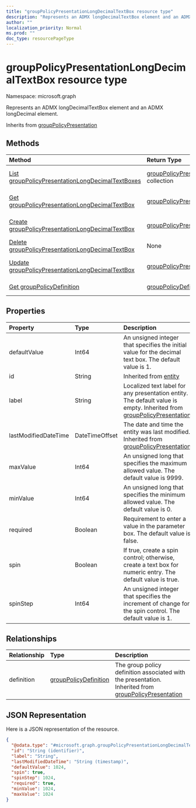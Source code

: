 ```yaml
---
title: "groupPolicyPresentationLongDecimalTextBox resource type"
description: "Represents an ADMX longDecimalTextBox element and an ADMX longDecimal element."
author: ""
localization_priority: Normal
ms.prod: ""
doc_type: resourcePageType
---
```


# groupPolicyPresentationLongDecimalTextBox resource type


Namespace: microsoft.graph

Represents an ADMX longDecimalTextBox element and an ADMX longDecimal element.


Inherits from [groupPolicyPresentation](../resources/grouppolicypresentation.md)

## Methods
|Method|Return Type|Description|
|:---|:---|:---|
|[List groupPolicyPresentationLongDecimalTextBoxes](../api/grouppolicypresentationlongdecimaltextbox-list.md)|[groupPolicyPresentationLongDecimalTextBox](../resources/grouppolicypresentationlongdecimaltextbox.md) collection|List properties and relationships of the [groupPolicyPresentationLongDecimalTextBox](../resources/grouppolicypresentationlongdecimaltextbox.md) objects.|
|[Get groupPolicyPresentationLongDecimalTextBox](../api/grouppolicypresentationlongdecimaltextbox-get.md)|[groupPolicyPresentationLongDecimalTextBox](../resources/grouppolicypresentationlongdecimaltextbox.md)|Read properties and relationships of the [groupPolicyPresentationLongDecimalTextBox](../resources/grouppolicypresentationlongdecimaltextbox.md) object.|
|[Create groupPolicyPresentationLongDecimalTextBox](../api/grouppolicypresentationlongdecimaltextbox-create.md)|[groupPolicyPresentationLongDecimalTextBox](../resources/grouppolicypresentationlongdecimaltextbox.md)|Create a new [groupPolicyPresentationLongDecimalTextBox](../resources/grouppolicypresentationlongdecimaltextbox.md) object.|
|[Delete groupPolicyPresentationLongDecimalTextBox](../api/grouppolicypresentationlongdecimaltextbox-delete.md)|None|Deletes a [groupPolicyPresentationLongDecimalTextBox](../resources/grouppolicypresentationlongdecimaltextbox.md).|
|[Update groupPolicyPresentationLongDecimalTextBox](../api/grouppolicypresentationlongdecimaltextbox-update.md)|[groupPolicyPresentationLongDecimalTextBox](../resources/grouppolicypresentationlongdecimaltextbox.md)|Update the properties of a [groupPolicyPresentationLongDecimalTextBox](../resources/grouppolicypresentationlongdecimaltextbox.md) object.|
|[Get groupPolicyDefinition](../api/grouppolicydefinition-get.md)|[groupPolicyDefinition](../resources/grouppolicydefinition.md)|Read properties and relationships of the [groupPolicyDefinition](../resources/grouppolicydefinition.md) object.|

## Properties
|Property|Type|Description|
|:---|:---|:---|
|defaultValue|Int64|An unsigned integer that specifies the initial value for the decimal text box. The default value is 1.|
|id|String| Inherited from [entity](../resources/entity.md)|
|label|String|Localized text label for any presentation entity. The default value is empty. Inherited from [groupPolicyPresentation](../resources/grouppolicypresentation.md)|
|lastModifiedDateTime|DateTimeOffset|The date and time the entity was last modified. Inherited from [groupPolicyPresentation](../resources/grouppolicypresentation.md)|
|maxValue|Int64|An unsigned long that specifies the maximum allowed value. The default value is 9999.|
|minValue|Int64|An unsigned long that specifies the minimum allowed value. The default value is 0.|
|required|Boolean|Requirement to enter a value in the parameter box. The default value is false.|
|spin|Boolean|If true, create a spin control; otherwise, create a text box for numeric entry. The default value is true.|
|spinStep|Int64|An unsigned integer that specifies the increment of change for the spin control. The default value is 1.|

## Relationships
|Relationship|Type|Description|
|:---|:---|:---|
|definition|[groupPolicyDefinition](../resources/grouppolicydefinition.md)|The group policy definition associated with the presentation. Inherited from [groupPolicyPresentation](../resources/grouppolicypresentation.md)|

## JSON Representation
Here is a JSON representation of the resource.
<!-- {
  "blockType": "resource",
  "keyProperty": "id",
  "@odata.type": "microsoft.graph.groupPolicyPresentationLongDecimalTextBox",
  "baseType": "microsoft.graph.groupPolicyPresentation",
  "openType": false
}
-->
``` json
{
  "@odata.type": "#microsoft.graph.groupPolicyPresentationLongDecimalTextBox",
  "id": "String (identifier)",
  "label": "String",
  "lastModifiedDateTime": "String (timestamp)",
  "defaultValue": 1024,
  "spin": true,
  "spinStep": 1024,
  "required": true,
  "minValue": 1024,
  "maxValue": 1024
}
```

